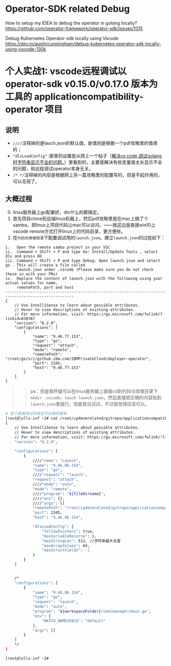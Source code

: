 
# Operator-SDK related Debug

How to setup my IDEA to debug the operator in golang locally? https://github.com/operator-framework/operator-sdk/issues/1315

Debug Kubernetes Operator-sdk locally using Vscode https://dev.to/austincunningham/debug-kubernetes-operator-sdk-locally-using-vscode-130k

# 个人实战1: vscode远程调试以 operator-sdk v0.15.0/v0.17.0 版本为工具的 applicationcompatibility-operator 项目

## 说明

- `////`注释掉的是lauch.json的默认值，新值则是根据一个pdf攻略里的值填的；
- `"dlvLoadConfig":`那里的设置是从网上一个帖子（[解决vs code 调试golang时字符串显示不全的问题。](https://blog.csdn.net/bilinxing_/article/details/90737819)）里看到的，主要是解决有些变量值太长显示不全的问题，和远程调试operator本身无关。
- `/* */`注释掉的内容是根据网上另一篇攻略里的配置写的，但是不起作用的，可以无视了。

## 大概过程

0. linux服务器上go配置好，dlv什么的都搞定。
1. 首先项目clone到远端linux机器上，然后pdf攻略里是在mac上搞了个samba，把linux上项目代码让mac可以访问。——我这边是直接win10上vscode remote方式打开linux上的代码目录，更方便些。
2. 在`代码仓库根目录`下配置调试用的`launch.json`。建立`launch.json`的过程如下：
```
i.   Open the remote samba project in your VSC
ii.  Command + Shift + P and type Go: Install/Update Tools , select dlv and press OK
iii. Command + Shift + P and type Debug: Open launch.json and select go . This will create a file called
     launch.json under .vscode (Please make sure you do not check these in with your PRs)
iv.  Replace the content of launch.json with the following using your actual values for name, 
     remotePath, port and host
----------------------------------------------------------------------------------------------------
{
    // Use IntelliSense to learn about possible attributes.
    // Hover to view descriptions of existing attributes.
    // For more information, visit: https://go.microsoft.com/fwlink/?linkid=830387
    "version": "0.2.0",
    "configurations": [
        {
            "name": "9.46.77.153",
            "type": "go",
            "request": "attach",
            "mode": "remote",
            "remotePath": "/root/go/src/github.ibm.com/IBMPrivateCloud/deployer-operator",
            "port": 2345,
            "host": "9.46.77.153"
        }
    ]
}     
```
>> ps：但是我怀疑可以在linux服务器上直接cd到代码仓库根目录下`mkdir .vscode; touch launch.json`，然后直接把正确的内容贴到`launch.json`里就行。但是我没试过，不过我觉得应该可以。

```sh
# 这个是我改过的肯定可以用的版本
[root@lolls-inf ~]# cat /root/cp4mcmrelated/gitrepo/applicationcompatibility-operator/.vscode/launch.json
{
    // Use IntelliSense to learn about possible attributes.
    // Hover to view descriptions of existing attributes.
    // For more information, visit: https://go.microsoft.com/fwlink/?linkid=830387
    "version": "0.2.0",

    "configurations": [
        {
            ////"name": "Launch",
            "name": "9.46.86.154",
            "type": "go",
            ////"request": "launch",
            "request": "attach",
            ////"mode": "auto",
            "mode": "remote",
            ////"program": "${fileDirname}",
            ////"env": {},
            ////"args": []
            "remotePath": "/root/cp4mcmrelated/gitrepo/applicationcompatibility-operator",
            "port": 2345,
            "host": "9.46.86.154",

            "dlvLoadConfig": {
                "followPointers": true,
                "maxVariableRecurse": 1,
                "maxStringLen": 512, //字符串最大长度
                "maxArrayValues": 64,
                "maxStructFields": -1
            }
        }
    ]


    /*
    "configurations": [
        {
            "name": "9.46.86.154",
            "type": "go",
            "request": "launch",
            "mode": "auto",
            "program": "${workspaceFolder}/cmd/manager/main.go",
            "env": {
                "WATCH_NAMESPACE": "default"
            },
            "args": []
        }
    ]
    */
}

[root@lolls-inf ~]#
```

